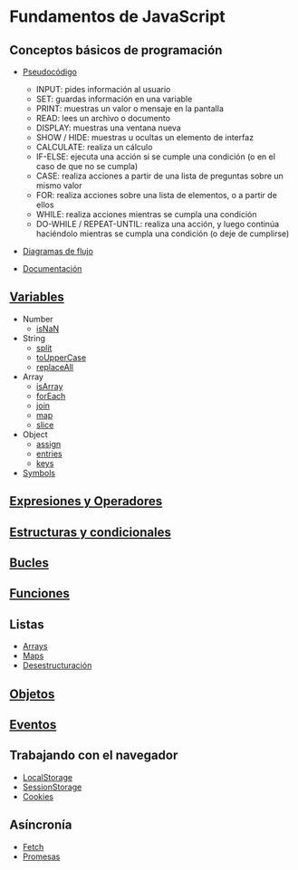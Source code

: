 # Fundamentos de JavaScript

## Conceptos básicos de programación

* [Pseudocódigo](https://kinsta.com/es/base-de-conocimiento/que-es-pseudocodigo/)
  * INPUT: pides información al usuario
  * SET: guardas información en una variable
  * PRINT: muestras un valor o mensaje en la pantalla
  * READ: lees un archivo o documento
  * DISPLAY: muestras una ventana nueva
  * SHOW / HIDE: muestras u ocultas un elemento de interfaz
  * CALCULATE: realiza un cálculo
  * IF-ELSE: ejecuta una acción si se cumple una condición (o en el caso de que no se cumpla)
  * CASE: realiza acciones a partir de una lista de preguntas sobre un mismo valor
  * FOR: realiza acciones sobre una lista de elementos, o a partir de ellos
  * WHILE: realiza acciones mientras se cumpla una condición
  * DO-WHILE / REPEAT-UNTIL: realiza una acción, y luego continúa haciéndolo mientras se cumpla una condición (o deje de cumplirse)

* [Diagramas de flujo](https://www.canva.com/es_es/pizarra-online/diagramas-flujo/)
* [Documentación](https://jsdoc.app/about-getting-started)

## [Variables](https://developer.mozilla.org/en-US/docs/Web/JavaScript/Guide/Grammar_and_types)

* Number
  * [isNaN](https://developer.mozilla.org/en-US/docs/Web/JavaScript/Reference/Global_Objects/Number/isNaN)
* String
  * [split](https://developer.mozilla.org/en-US/docs/Web/JavaScript/Reference/Global_Objects/String/split)
  * [toUpperCase](https://developer.mozilla.org/en-US/docs/Web/JavaScript/Reference/Global_Objects/String/toUpperCase)
  * [replaceAll](https://developer.mozilla.org/en-US/docs/Web/JavaScript/Reference/Global_Objects/String/replaceAll)
* Array
  * [isArray](https://developer.mozilla.org/en-US/docs/Web/JavaScript/Reference/Global_Objects/Array/isArray)
  * [forEach](https://developer.mozilla.org/en-US/docs/Web/JavaScript/Reference/Global_Objects/Array/forEach)
  * [join](https://developer.mozilla.org/en-US/docs/Web/JavaScript/Reference/Global_Objects/Array/join)
  * [map](https://developer.mozilla.org/en-US/docs/Web/JavaScript/Reference/Global_Objects/Array/map)
  * [slice](https://developer.mozilla.org/en-US/docs/Web/JavaScript/Reference/Global_Objects/Array/slice)
* Object
  * [assign](https://developer.mozilla.org/en-US/docs/Web/JavaScript/Reference/Global_Objects/Object/assign)
  * [entries](https://developer.mozilla.org/en-US/docs/Web/JavaScript/Reference/Global_Objects/Object/entries)
  * [keys](https://developer.mozilla.org/en-US/docs/Web/JavaScript/Reference/Global_Objects/Object/keys)
* [Symbols](https://developer.mozilla.org/en-US/docs/Web/JavaScript/Reference/Global_Objects/Symbol)

## [Expresiones y Operadores](https://developer.mozilla.org/en-US/docs/Web/JavaScript/Guide/Expressions_and_operators)

## [Estructuras y condicionales](https://developer.mozilla.org/en-US/docs/Web/JavaScript/Guide/Control_flow_and_error_handling)

## [Bucles](https://developer.mozilla.org/en-US/docs/Web/JavaScript/Guide/Loops_and_iteration)

## [Funciones](https://developer.mozilla.org/en-US/docs/Web/JavaScript/Guide/Functions)

## Listas

* [Arrays](https://developer.mozilla.org/en-US/docs/Web/JavaScript/Reference/Global_Objects/Array)
* [Maps](https://developer.mozilla.org/en-US/docs/Web/JavaScript/Reference/Global_Objects/Map)
* [Desestructuración](https://developer.mozilla.org/en-US/docs/Web/JavaScript/Reference/Operators/Destructuring_assignment)

## [Objetos](https://developer.mozilla.org/en-US/docs/Web/JavaScript/Reference/Global_Objects/Object)

## [Eventos](https://developer.mozilla.org/en-US/docs/Web/API/Event)

## Trabajando con el navegador

* [LocalStorage](https://developer.mozilla.org/en-US/docs/Mozilla/Add-ons/WebExtensions/API/storage/local)
* [SessionStorage](https://developer.mozilla.org/en-US/docs/Mozilla/Add-ons/WebExtensions/API/storage/session)
* [Cookies](https://developer.mozilla.org/en-US/docs/Web/HTTP/Headers/Cookie)

## Asíncronía

* [Fetch](https://developer.mozilla.org/en-US/docs/Web/API/Window/fetch)
* [Promesas](https://developer.mozilla.org/en-US/docs/Web/JavaScript/Reference/Global_Objects/Promise)
